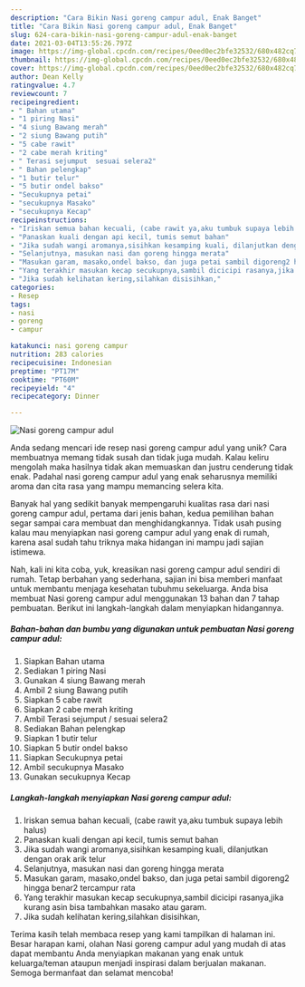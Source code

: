 ```yaml
---
description: "Cara Bikin Nasi goreng campur adul, Enak Banget"
title: "Cara Bikin Nasi goreng campur adul, Enak Banget"
slug: 624-cara-bikin-nasi-goreng-campur-adul-enak-banget
date: 2021-03-04T13:55:26.797Z
image: https://img-global.cpcdn.com/recipes/0eed0ec2bfe32532/680x482cq70/nasi-goreng-campur-adul-foto-resep-utama.jpg
thumbnail: https://img-global.cpcdn.com/recipes/0eed0ec2bfe32532/680x482cq70/nasi-goreng-campur-adul-foto-resep-utama.jpg
cover: https://img-global.cpcdn.com/recipes/0eed0ec2bfe32532/680x482cq70/nasi-goreng-campur-adul-foto-resep-utama.jpg
author: Dean Kelly
ratingvalue: 4.7
reviewcount: 7
recipeingredient:
- " Bahan utama"
- "1 piring Nasi"
- "4 siung Bawang merah"
- "2 siung Bawang putih"
- "5 cabe rawit"
- "2 cabe merah kriting"
- " Terasi sejumput  sesuai selera2"
- " Bahan pelengkap"
- "1 butir telur"
- "5 butir ondel bakso"
- "Secukupnya petai"
- "secukupnya Masako"
- "secukupnya Kecap"
recipeinstructions:
- "Iriskan semua bahan kecuali, (cabe rawit ya,aku tumbuk supaya lebih halus)"
- "Panaskan kuali dengan api kecil, tumis semut bahan"
- "Jika sudah wangi aromanya,sisihkan kesamping kuali, dilanjutkan dengan orak arik telur"
- "Selanjutnya, masukan nasi dan goreng hingga merata"
- "Masukan garam, masako,ondel bakso, dan juga petai sambil digoreng2 hingga benar2 tercampur rata"
- "Yang terakhir masukan kecap secukupnya,sambil dicicipi rasanya,jika kurang asin bisa tambahkan masako atau garam."
- "Jika sudah kelihatan kering,silahkan disisihkan,"
categories:
- Resep
tags:
- nasi
- goreng
- campur

katakunci: nasi goreng campur 
nutrition: 283 calories
recipecuisine: Indonesian
preptime: "PT17M"
cooktime: "PT60M"
recipeyield: "4"
recipecategory: Dinner

---
```



![Nasi goreng campur adul](https://img-global.cpcdn.com/recipes/0eed0ec2bfe32532/680x482cq70/nasi-goreng-campur-adul-foto-resep-utama.jpg)

Anda sedang mencari ide resep nasi goreng campur adul yang unik? Cara membuatnya memang tidak susah dan tidak juga mudah. Kalau keliru mengolah maka hasilnya tidak akan memuaskan dan justru cenderung tidak enak. Padahal nasi goreng campur adul yang enak seharusnya memiliki aroma dan cita rasa yang mampu memancing selera kita.



Banyak hal yang sedikit banyak mempengaruhi kualitas rasa dari nasi goreng campur adul, pertama dari jenis bahan, kedua pemilihan bahan segar sampai cara membuat dan menghidangkannya. Tidak usah pusing kalau mau menyiapkan nasi goreng campur adul yang enak di rumah, karena asal sudah tahu triknya maka hidangan ini mampu jadi sajian istimewa.


Nah, kali ini kita coba, yuk, kreasikan nasi goreng campur adul sendiri di rumah. Tetap berbahan yang sederhana, sajian ini bisa memberi manfaat untuk membantu menjaga kesehatan tubuhmu sekeluarga. Anda bisa membuat Nasi goreng campur adul menggunakan 13 bahan dan 7 tahap pembuatan. Berikut ini langkah-langkah dalam menyiapkan hidangannya.

<!--inarticleads1-->

##### Bahan-bahan dan bumbu yang digunakan untuk pembuatan Nasi goreng campur adul:

1. Siapkan  Bahan utama
1. Sediakan 1 piring Nasi
1. Gunakan 4 siung Bawang merah
1. Ambil 2 siung Bawang putih
1. Siapkan 5 cabe rawit
1. Siapkan 2 cabe merah kriting
1. Ambil  Terasi sejumput / sesuai selera2
1. Sediakan  Bahan pelengkap
1. Siapkan 1 butir telur
1. Siapkan 5 butir ondel bakso
1. Siapkan Secukupnya petai
1. Ambil secukupnya Masako
1. Gunakan secukupnya Kecap




<!--inarticleads2-->

##### Langkah-langkah menyiapkan Nasi goreng campur adul:

1. Iriskan semua bahan kecuali, (cabe rawit ya,aku tumbuk supaya lebih halus)
1. Panaskan kuali dengan api kecil, tumis semut bahan
1. Jika sudah wangi aromanya,sisihkan kesamping kuali, dilanjutkan dengan orak arik telur
1. Selanjutnya, masukan nasi dan goreng hingga merata
1. Masukan garam, masako,ondel bakso, dan juga petai sambil digoreng2 hingga benar2 tercampur rata
1. Yang terakhir masukan kecap secukupnya,sambil dicicipi rasanya,jika kurang asin bisa tambahkan masako atau garam.
1. Jika sudah kelihatan kering,silahkan disisihkan,




Terima kasih telah membaca resep yang kami tampilkan di halaman ini. Besar harapan kami, olahan Nasi goreng campur adul yang mudah di atas dapat membantu Anda menyiapkan makanan yang enak untuk keluarga/teman ataupun menjadi inspirasi dalam berjualan makanan. Semoga bermanfaat dan selamat mencoba!
